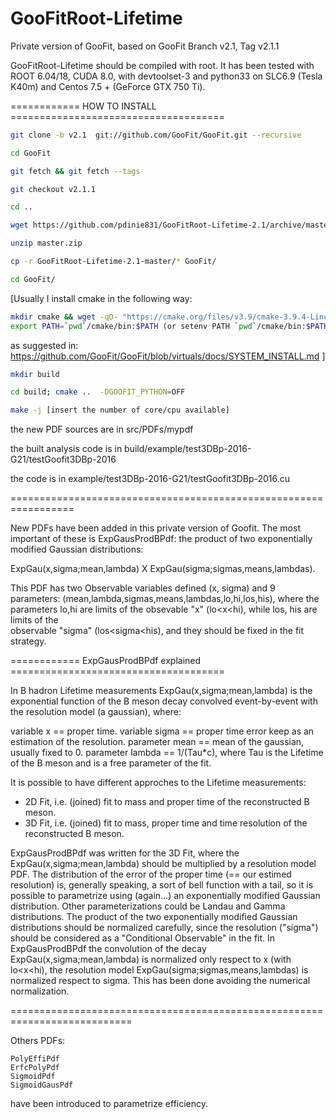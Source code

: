 # GooFitRoot-Lifetime
Private version of GooFit, based on GooFit Branch v2.1, Tag v2.1.1


GooFitRoot-Lifetime should be compiled with root. It has been tested with ROOT 6.04/18,
CUDA 8.0, with devtoolset-3 and python33 on SLC6.9 (Tesla K40m) and Centos 7.5 + (GeForce GTX 750 Ti).

============ HOW TO INSTALL =====================================

```bash
git clone -b v2.1  git://github.com/GooFit/GooFit.git --recursive

cd GooFit

git fetch && git fetch --tags

git checkout v2.1.1

cd ..

wget https://github.com/pdinie831/GooFitRoot-Lifetime-2.1/archive/master.zip

unzip master.zip

cp -r GooFitRoot-Lifetime-2.1-master/* GooFit/

cd GooFit/
```

[Usually I install cmake in the following way:
 
```bash
mkdir cmake && wget -qO- "https://cmake.org/files/v3.9/cmake-3.9.4-Linux-x86_64.tar.gz" | tar --strip-components=1 -xz -C cmake
export PATH=`pwd`/cmake/bin:$PATH (or setenv PATH `pwd`/cmake/bin:$PATH, depending on the shell)
```
as suggested in: https://github.com/GooFit/GooFit/blob/virtuals/docs/SYSTEM_INSTALL.md ]

```bash
mkdir build

cd build; cmake ..  -DGOOFIT_PYTHON=OFF

make -j [insert the number of core/cpu available]
```

the new PDF sources are in src/PDFs/mypdf

the built analysis code is in build/example/test3DBp-2016-G21/testGoofit3DBp-2016

the code is in example/test3DBp-2016-G21/testGoofit3DBp-2016.cu



=================================================================


New PDFs have been added in this private version of Goofit.
The most important of these is  ExpGausProdBPdf: the product of two exponentially modified Gaussian 
distributions:

ExpGau(x,sigma;mean,lambda) X ExpGau(sigma;sigmas,means,lambdas).
  

This PDF has two Observable variables defined (x, sigma) and 9  parameters:
(mean,lambda,sigmas,means,lambdas,lo,hi,los,his), where
the parameters lo,hi are limits of the obsevable "x" (lo<x<hi), while los, his are limits of the  
observable "sigma" (los<sigma<his), and they should be fixed in the fit strategy. 


============ ExpGausProdBPdf explained =====================================

In B hadron Lifetime measurements ExpGau(x,sigma;mean,lambda) is the exponential function of the B 
meson decay convolved event-by-event with the resolution model (a gaussian), where:

variable x     == proper time.
variable sigma == proper time error keep as an estimation of the resolution.
parameter mean == mean of the gaussian, usually fixed to 0.
parameter lambda == 1/(Tau*c), where Tau is the Lifetime of the B meson and is a free parameter
of the fit.

It is possible to have different approches to the Lifetime measurements:

- 2D Fit, i.e. (joined) fit to mass and  proper time  of the reconstructed B meson.
- 3D Fit, i.e. (joined) fit to mass, proper time and time resolution of the reconstructed B meson.

ExpGausProdBPdf was written for the 3D Fit, where the ExpGau(x,sigma;mean,lambda) should be 
multiplied by a resolution model PDF. 
The distribution of the error of the proper time (== our estimed resolution) is, generally speaking, a 
sort of bell function with a tail, so it is possible to parametrize using (again...)  an exponentially 
modified Gaussian distribution. Other parameterizations could be Landau and Gamma distributions. 
The product of the two exponentially modified Gaussian distributions should be normalized carefully, 
since the resolution ("sigma") should be considered as a  "Conditional Observable" in the fit.
In ExpGausProdBPdf the convolution of the decay ExpGau(x,sigma;mean,lambda) is normalized only respect
to x (with lo<x<hi), the resolution model ExpGau(sigma;sigmas,means,lambdas) is normalized respect to 
sigma. This has been done avoiding the numerical normalization.

===========================================================================

Others PDFs:

	PolyEffiPdf
	ErfcPolyPdf
	SigmoidPdf
	SigmoidGausPdf
	
have been introduced to parametrize efficiency. 	
